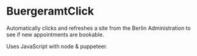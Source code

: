 # BuergeramtClick
Automatically clicks and refreshes a site from the Berlin Administration to see if new appointments are bookable.

Uses JavaScript with node & puppeteer.
